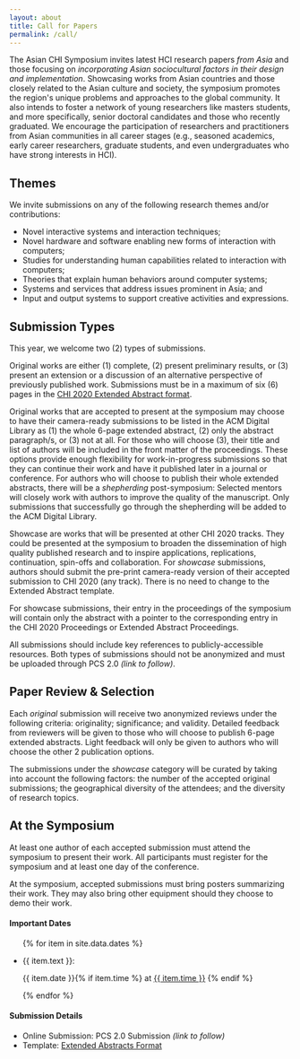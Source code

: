 ```yaml
---
layout: about
title: Call for Papers
permalink: /call/
---
```


<div class="abstract">
    <p class="abstract-overview">
        The Asian CHI Symposium invites latest HCI research papers <em>from Asia</em> and those focusing on <em>incorporating Asian sociocultural factors in their design and implementation</em>. Showcasing works from Asian countries and those closely related to the Asian culture and society, the symposium promotes the region's unique problems and approaches to the global community. It also intends to foster a network of young researchers like masters students, and more specifically, senior doctoral candidates and those who recently graduated. We encourage the participation of researchers and practitioners from Asian communities in all career stages (e.g., seasoned academics, early career researchers, graduate students, and even undergraduates who have strong interests in HCI).
    </p>
    <h2>Themes</h2>
    <div class="abstract-overview">
        <p>
            We invite submissions on any of the following research themes and/or contributions:
        </p>
        <ul>
            <li>Novel interactive systems and interaction techniques;</li>
            <li>Novel hardware and software enabling new forms of interaction with computers;</li>
            <li>Studies for understanding human capabilities related to interaction with computers;</li>
            <li>Theories that explain human behaviors around computer systems;</li>
            <li>Systems and services that address issues prominent in Asia; and</li>
            <li>Input and output systems to support creative activities and expressions.</li>
        </ul>
    </div>
    <h2>Submission Types</h2>
    <div class="abstract-overview">
        <p>
            This year, we welcome two (2) types of submissions.
        </p>
        <p>
            <span class="about-highlight" id="original-works">Original works</span> are either (1) complete, (2) present preliminary results, or (3) present an extension or a discussion of an alternative perspective of previously published work. Submissions must be in a maximum of six (6) pages in the <a href="https://chi2020.acm.org/authors/chi-proceedings-format/" target="_blank">CHI 2020 Extended Abstract format</a>.  
        </p>
        <p>
            Original works that are accepted to present at the symposium may choose to have their camera-ready submissions to be listed in the ACM Digital Library as (1) the whole 6-page extended abstract, (2) only the abstract paragraph/s, or (3) not at all. For those who will choose (3), their title and list of authors will be included in the front matter of the proceedings. These options provide enough flexibility for work-in-progress submissions so that they can continue their work and have it published later in a journal or conference. For authors who will choose to publish their whole extended abstracts, there will be a <em>shepherding</em> post-symposium: Selected mentors will closely work with authors to improve the quality of the manuscript. Only submissions that successfully go through the shepherding will be added to the ACM Digital Library.
        </p>
        <p>
            <span class="about-highlight" id="showcase-works">Showcase</span> are works that will be presented at other CHI 2020 tracks. They could be presented at the symposium to broaden the dissemination of high quality published research and to inspire applications, replications, continuation, spin-offs and collaboration. For <em>showcase</em> submissions, authors should submit the pre-print camera-ready version of their accepted submission to CHI 2020 (any track). There is no need to change to the Extended Abstract template.
        </p>
        <p>
            For showcase submissions, their entry in the proceedings of the symposium will contain only the abstract with a pointer to the corresponding entry in the CHI 2020 Proceedings or Extended Abstract Proceedings.
        </p>
        <p>
            All submissions should include key references to publicly-accessible resources. Both types of submissions should not be anonymized and must be uploaded through PCS 2.0 <em>(link to follow)</em>. 
        </p>
    </div>
    <h2>Paper Review & Selection</h2>
    <div class="abstract-overview">
        <p>
            Each <em>original</em> submission will receive two anonymized reviews under the following criteria: originality; significance; and validity. Detailed feedback from reviewers will be given to those who will choose to publish 6-page extended abstracts. Light feedback will only be given to authors who will choose the other 2 publication options.
        </p>
        <p>
            The submissions under the <em>showcase</em> category will be curated by taking into account the following factors: the number of the accepted original submissions; the geographical diversity of the attendees; and the diversity of research topics.
        </p>
    </div>
    <h2>At the Symposium</h2>
    <div class="abstract-overview">
        <p>
            At least one author of each accepted submission must attend the symposium to present their work. All participants must register for the symposium and at least one day of the conference.
        </p>
        <p>
            At the symposium, accepted submissions must bring posters summarizing their work. They may also bring other equipment should they choose to demo their work.
        </p>
    </div>
</div>

<div class="news-sidebar">
    <h4>Important Dates</h4>
    <ul class="sidebar-items">
        {% for item in site.data.dates %}
            <li>
                <p class="news-text">{{ item.text }}:</p>
                <p class="news-date">{{ item.date }}{% if item.time %} at <a href="{{ item.timezone }}" target="_blank">{{ item.time }}</a> {% endif %}</p>
            </li>
        {% endfor %}
    </ul>
    <h4>Submission Details</h4>
    <ul class="sidebar-items">
        <li>Online Submission: PCS 2.0 Submission <em>(link to follow)</em></li>
        <li>Template: <a href="https://chi2020.acm.org/authors/chi-proceedings-format/" target="_blank">Extended Abstracts Format</a></li>
    </ul>
</div>